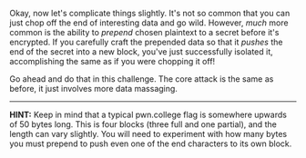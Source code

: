 Okay, now let's complicate things slightly.
It's not so common that you can just chop off the end of interesting data and go wild.
However, _much_ more common is the ability to _prepend_ chosen plaintext to a secret before it's encrypted.
If you carefully craft the prepended data so that it _pushes_ the end of the secret into a new block, you've just successfully isolated it, accomplishing the same as if you were chopping it off!

Go ahead and do that in this challenge.
The core attack is the same as before, it just involves more data massaging.

----
**HINT:**
Keep in mind that a typical pwn.college flag is somewhere upwards of 50 bytes long.
This is four blocks (three full and one partial), and the length can vary slightly.
You will need to experiment with how many bytes you must prepend to push even one of the end characters to its own block.
